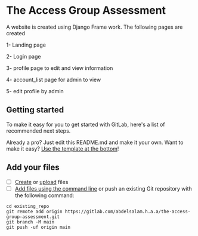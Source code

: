 # The Access Group Assessment

A website is created using Django Frame work. 
The following pages are created

1- Landing page

2- Login page 

3- profile page to edit and view information 

4- account_list page for admin to view 

5- edit profile by admin 


## Getting started

To make it easy for you to get started with GitLab, here's a list of recommended next steps.

Already a pro? Just edit this README.md and make it your own. Want to make it easy? [Use the template at the bottom](#editing-this-readme)!

## Add your files

- [ ] [Create](https://docs.gitlab.com/ee/user/project/repository/web_editor.html#create-a-file) or [upload](https://docs.gitlab.com/ee/user/project/repository/web_editor.html#upload-a-file) files
- [ ] [Add files using the command line](https://docs.gitlab.com/ee/gitlab-basics/add-file.html#add-a-file-using-the-command-line) or push an existing Git repository with the following command:

```
cd existing_repo
git remote add origin https://gitlab.com/abdelsalam.h.a.a/the-access-group-assessment.git
git branch -M main
git push -uf origin main
```
